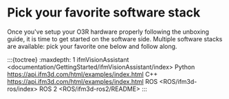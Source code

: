 # Pick your favorite software stack

Once you've setup your O3R hardware properly following the unboxing guide, it is time to get started on the software side. 
Multiple software stacks are available: pick your favorite one below and follow along.

:::{toctree}
:maxdepth: 1
ifmVisionAssistant <documentation/GettingStarted/ifmVisionAssistant/index>
Python <https://api.ifm3d.com/html/examples/index.html>
C++ <https://api.ifm3d.com/html/examples/index.html>
ROS <ROS/ifm3d-ros/index>
ROS 2 <ROS/ifm3d-ros2/README>
:::
